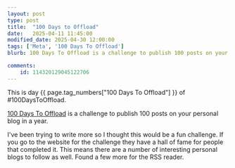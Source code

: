```yaml
---
layout: post
type: post
title:  "100 Days to Offload"
date:   2025-04-11 11:45:00
modified_date: 2025-04-30 12:00:00
tags: ['Meta', '100 Days To Offload']
blurb: 100 Days To Offload is a challenge to publish 100 posts on your personal blog in a year.

comments:
    id: 114320129045122706
---
```

This is day {{ page.tag_numbers["100 Days To Offload"] }}  of #100DaysToOffload.

[100 Days To Offload] is a challenge to publish 100 posts on your personal blog in a year.

I've been trying to write more so I thought this would be a fun challenge. If you go to the website for the challenge they have a hall of fame for people that completed it. This means there are a number of interesting personal blogs to follow as well. Found a few more for the RSS reader.

[100 Days To Offload]: https://100daystooffload.com/